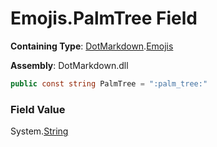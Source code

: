 # Emojis\.PalmTree Field

**Containing Type**: [DotMarkdown](../../README.md)\.[Emojis](../README.md)

**Assembly**: DotMarkdown\.dll

```csharp
public const string PalmTree = ":palm_tree:"
```

### Field Value

System\.[String](https://docs.microsoft.com/en-us/dotnet/api/system.string)